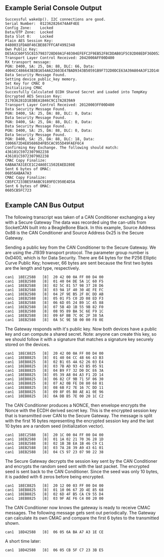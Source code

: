 ## Example Serial Console Output
```
Successful wakeUp(). I2C connections are good.
Serial Number: 	012362826474A4F4EE
Config Zone: 	Locked
Data/OTP Zone: 	Locked
Data Slot 0: 	Locked
Plain AES Session Key: 
8480031FDA8F46CBE887FFCAF4992348
Own Public Key: 
DE5A1C60F55C8157983728D69A1F40304EFEFC2F9EB52F8CDDAB01F5C02D08EDF36D0524B91C45885B4D1B559B82F09589BA5C6EF91C6FBB7C0C2F385A5C9E5B
Transport Layer Control Received: 2042000AFF00D400
RX transport message:
PGN: D400, SA: 25, DA: 88, DLC: 66, Data: 4004CC486643B3B1654A622603E47BAD9343B50591B9F732D0DCE63A39A804A3F12D1482CF9B715F0630A20BFED88068816BF27E167CDD118F05B8AEA10E96DBB57E
Data Security Message Found.
Setting device_public_key memory.
Set Key for CMAC 0
Initializing CMAC
Succesfully Calculated ECDH Shared Secret and Loaded into TempKey
Encrypted AES Session Key: 
217036281D1B3BEA1B46C9C17A2839A9
Transport Layer Control Received: 20120003FF00D400
Data Security Message Found.
PGN: D400, SA: 25, DA: 88, DLC: 0, Data: 
Data Security Message Found.
PGN: D400, SA: 25, DA: 88, DLC: 0, Data: 
Data Security Message Found.
PGN: D400, SA: 25, DA: 88, DLC: 0, Data: 
Data Security Message Found.
PGN: D400, SA: 25, DA: 88, DLC: 18, Data: 1006672D4E85686D4FB5CAC955D49FAEF6C4
Confirming Key Exchange. The following should match:
436101C5972307902238
436101C5972307902238
CMAC Copy Finalize:
6ABAA7A31ECE1C24A6EC1502EAED280E
Sent 6 bytes of OMAC: 
06056ABAA7A3
CMAC Copy Finalize:
CB5FC7233BE5FA6BC9189FEC950E4D5A
Sent 6 bytes of OMAC: 
0605CB5FC723
```
## Example CAN Bus Output
The following transcript was taken of a CAN Conditioner exchanging a key with a Secure Gateway
The data was recorded uing the can-utils from SocketCAN built into a BeagleBone Black.
In this example, Source Address 0x88 is the CAN Conditioner and Source Address 0x25 is the Secure Gateway.

Sending a public key from the CAN Conditioner to the Secure Gateway. We are using the J1939 transport protocol. 
The parameter group number is 0xD400, which is for Data Security. There are 64 bytes for the P256 Elliptic Curve Public Key; however,
66 bytes are sent because the first two bytes are the length and type, respectively.

```
can1  18EC2588   [8]  20 42 00 0A FF 00 D4 00
can1  18EB2588   [8]  01 40 04 DE 5A 1C 60 F5
can1  18EB2588   [8]  02 5C 81 57 98 37 28 D6
can1  18EB2588   [8]  03 9A 1F 40 30 4E FE FC
can1  18EB2588   [8]  04 2F 9E B5 2F 8C DD AB
can1  18EB2588   [8]  05 01 F5 C0 2D 08 ED F3
can1  18EB2588   [8]  06 6D 05 24 B9 1C 45 88
can1  18EB2588   [8]  07 5B 4D 1B 55 9B 82 F0
can1  18EB2588   [8]  08 95 89 BA 5C 6E F9 1C
can1  18EB2588   [8]  09 6F BB 7C 0C 2F 38 5A
can1  18EB2588   [8]  0A 5C 9E 5B 00 00 F8 0E
```
  
The Gateway responds with it's public key. Now both devices have a public key and can compute a shared secret. 
Note: anyone can create this key, so we should follow it with a signature that matches a signature key securely stored on the devices. 

```
can1  18EC8825   [8]  20 42 00 0A FF 00 D4 00
can1  18EB8825   [8]  01 40 04 CC 48 66 43 B3
can1  18EB8825   [8]  02 B1 65 4A 62 26 03 E4
can1  18EB8825   [8]  03 7B AD 93 43 B5 05 91
can1  18EB8825   [8]  04 B9 F7 32 D0 DC E6 3A
can1  18EB8825   [8]  05 39 A8 04 A3 F1 2D 14
can1  18EB8825   [8]  06 82 CF 9B 71 5F 06 30
can1  18EB8825   [8]  07 A2 0B FE D8 80 68 81
can1  18EB8825   [8]  08 6B F2 7E 16 7C DD 11
can1  18EB8825   [8]  09 8F 05 B8 AE A1 0E 96
can1  18EB8825   [8]  0A DB B5 7E 00 20 1C C2
```

The CAN Conditioner produces a NONCE, then envelope encrypts the Nonce with the ECDH derived secret key. 
This is the encrypted session key that is transmitted over CAN to the Secure Gateway.  The message is split with the first
16 bytes representing the encrypted session key and the last 10 bytes are a random seed (initialization vector).

```
can1  18EC2588   [8]  20 1C 00 04 FF 00 D4 00
can1  18EB2588   [8]  01 1A 02 21 70 36 28 1D
can1  18EB2588   [8]  02 1B 3B EA 1B 46 C9 C1
can1  18EB2588   [8]  03 7A 28 39 A9 43 61 01
can1  18EB2588   [8]  04 C5 97 23 07 90 22 38
```

The Secure Gateway decrypts the session key sent by the CAN Conditioner and encrypts the random seed sent with the last packet. 
The encrypted seed is sent back to the CAN Conditioner. Since the seed was only 10 bytes, it is padded with 6 zeros before being encrypted.

```
can1  18EC8825   [8]  20 12 00 03 FF 00 D4 00
can1  18EB8825   [8]  01 10 06 67 2D 4E 85 68
can1  18EB8825   [8]  02 6D 4F B5 CA C9 55 D4
can1  18EB8825   [8]  03 9F AE F6 C4 00 20 00
```
  
The CAN Conditioner now knows the gateway is ready to receive CMAC messages. The following message gets sent out periodically. The Gateway can calculate its own CMAC and compare the first 6 bytes to the transmitted shown. 

``` 
can1  18D42588   [8]  06 05 6A BA A7 A3 1E CE

```

A short time later:

```
can1  18D42588   [8]  06 05 CB 5F C7 23 3B E5
```
